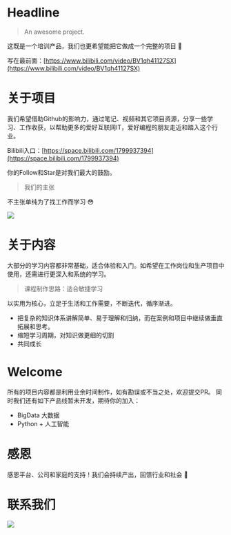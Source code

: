 # Headline

> An awesome project.

这既是一个培训产品，我们也更希望能把它做成一个完整的项目 💪

写在最前面：[https://www.bilibili.com/video/BV1qh41127SX](https://www.bilibili.com/video/BV1qh41127SX)

# 关于项目
我们希望借助Github的影响力，通过笔记、视频和其它项目资源，分享一些学习、工作收获，以帮助更多的爱好互联网IT，爱好编程的朋友走近和踏入这个行业。

Bilibili入口：[https://space.bilibili.com/1799937394](https://space.bilibili.com/1799937394)

你的Follow和Star是对我们最大的鼓励。

> 我们的主张

不主张单纯为了找工作而学习 😳

![](E:\doc\golang\docs\01.png)

# 关于内容
大部分的学习内容都非常基础，适合体验和入门。如希望在工作岗位和生产项目中使用，还需进行更深入和系统的学习。

> 课程制作思路：适合敏捷学习

以实用为核心，立足于生活和工作需要，不断迭代，循序渐进。

- 把复杂的知识体系讲解简单、易于理解和归纳，而在案例和项目中继续做垂直拓展和思考。
- 缩短学习周期，对知识做更细的切割
- 共同成长

# Welcome
所有的项目内容都是利用业余时间制作，如有勘误或不当之处，欢迎提交PR。
同时我们还有如下产品线暂未开发，期待你的加入：

- BigData 大数据
- Python + 人工智能

# 感恩
感恩平台、公司和家庭的支持！我们会持续产出，回馈行业和社会 🙏

# 联系我们
![](E:\doc\golang\docs\me.png)
